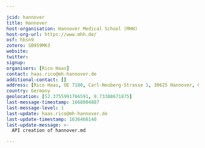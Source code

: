 ```yaml
---

jcid: hannover
title: Hannover
host-organisation: Hannover Medical School (MHH)
host-org-url: https://www.mhh.de/
osf: hbsn9
zotero: SB959MK3
website: 
twitter: 
signup: 
organisers: [Rico Haas]
contact: haas.rico@mh-hannover.de
additional-contact: []
address: [Rico Haas, OE 7180, Carl-Neuberg-Strasse 1, 30625 Hannover, Germany]
country: Germany
geolocation: [52.3755991766591, 9.73388671875]
last-message-timestamp: 1668004887
last-message-level: 1
last-update: haas.rico@mh-hannover.de
last-update-timestamp: 1636466140
last-update-message: >-
  API creation of hannover.md

---
```



